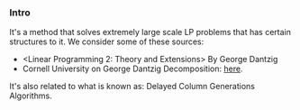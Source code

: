 ### **Intro**

It's a method that solves extremely large scale LP problems that has certain structures to it. We consider some of these sources: 

* \<Linear Programming 2: Theory and Extensions\> By George Dantzig 
* Cornell University on George Dantzig Decomposition: [here](https://people.orie.cornell.edu/miketodd/or630/lec20.pdf). 

It's also related to what is known as: Delayed Column Generations Algorithms. 